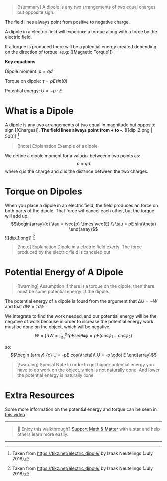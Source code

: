 
>[!summary]
A dipole is any two arrangements of two equal charges but opposite sign. 
>
The field lines always point from positive to negative charge.
>
A dipole in a electric field will experince a torque along with a force by the electric field.
>
If a torque is produced there will be a potential energy created depending on the direction of torque.  (e.g: [[Magnetic Torque]])
>
**Key equations**
>
Dipole moment:
$p = qd$
>
Torque on dipole:
$\tau = pE sin(\theta)$
>
Potential energy:
$U = -p \cdot E$
# What is a Dipole
A dipole is any two arrangements of two equal in magnitude but opposite sign [[Charges]]. **The field lines always point from + to -.**
![[dip_2.png | 500]]
[^1]
>[!note] Explanation
Example of a dipole

We define a dipole moment for a valuein-betweenn two points as:
$$p = qd$$
where q is the charge and d is the distance between the two charges.
# Torque on Dipoles
When you place a dipole in an electric field, the field produces an force on both parts of the dipole. That force will cancel each other, but the torque will add up.
$$\begin{array}{c}
\tau = \vec{p} \times \vec{E} \\ 
\tau = pE sin(\theta)
\end{array}$$
![[dip_1.png]]
[^1]
>[!note] Explanation
Dipole in a electric field exerts. The force produced by the electric field is canceled out

# Potential Energy of A Dipole
>[!warning] Assumption
If there is a torque on the dipole, then there must be some potential energy of the dipole.

The potential energy of a dipole is found from the argument that 
$\Delta U = -W$ and that $dW = \tau d\phi$  

We integrate to find the work needed, and our potential energy will be the negative of work because in order to increase the potential energy work must be done on the object, which will be negative.
$$W = \int dW = \int_{\phi_1} ^ {\phi_2}  pEsin\theta  d\phi= pE(cos\phi _1 - cos\phi _2)$$

so:
$$\begin {array} {c}
U = -pE cos(\theta)\\
U = -p \cdot E
\end{array}$$
>[!warning] Special Note
In order to get higher potential energy you have to do work on the object, which is not naturally done. And lower the potential energy is naturally done.

# Extra Resources 
Some more information on the potential energy and torque can be seen in [this video](https://www.youtube.com/watch?v=UFqTFhoS0sM&ab_channel=TheScienceCube)


[^1]: Taken from https://tikz.net/electric_dipole/ by Izaak Neutelings (July 2018)

---

> 🧠 Enjoy this walkthrough? [Support Math & Matter](https://github.com/rajeevphysics/Obsidan-MathMatter) with a star and help others learn more easily.

---
